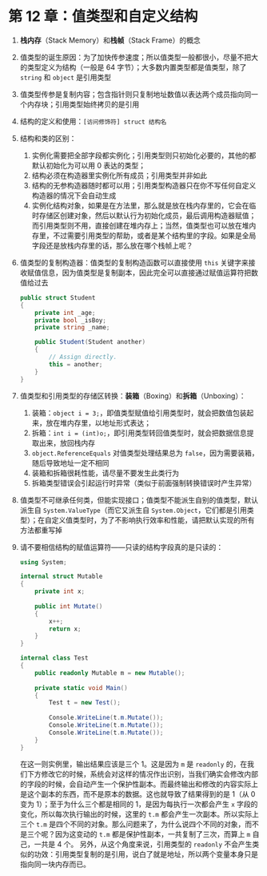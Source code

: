 # 第 12 章：值类型和自定义结构

1. **栈内存**（Stack Memory）和**栈帧**（Stack Frame）的概念

2. 值类型的诞生原因：为了加快传参速度；所以值类型一般都很小，尽量不把大的类型定义为结构（一般是 64 字节）；大多数内置类型都是值类型，除了 `string` 和 `object` 是引用类型

3. 值类型传参是复制内容；包含指针则只复制地址数值以表达两个成员指向同一个内存块；引用类型始终拷贝的是引用

4. 结构的定义和使用：`[访问修饰符] struct 结构名`

5. 结构和类的区别：
    1. 实例化需要把全部字段都实例化；引用类型则只初始化必要的，其他的都默认初始化为可以用 0 表达的类型；
    2. 结构必须在构造器里实例化所有成员；引用类型并非如此
    3. 结构的无参构造器随时都可以用；引用类型构造器只在你不写任何自定义构造器的情况下会自动生成
    4. 实例化结构对象，如果是在方法里，那么就是放在栈内存里的，它会在临时存储区创建对象，然后以默认行为初始化成员，最后调用构造器赋值；而引用类型则不用，直接创建在堆内存上；当然，值类型也可以放在堆内存里，不过需要引用类型的帮助，或者是某个结构里的字段。如果是全局字段还是放栈内存里的话，那么放在哪个栈帧上呢？

6. 值类型的复制构造器：值类型的复制构造函数可以直接使用 `this` 关键字来接收赋值信息，因为值类型是复制副本，因此完全可以直接通过赋值运算符把数值给过去

    ```csharp
    public struct Student
    {
        private int _age;
        private bool _isBoy;
        private string _name;
    
        public Student(Student another)
        {
            // Assign directly.
            this = another;
        }
    }
    ```

7. 值类型和引用类型的存储区转换：**装箱**（Boxing）和**拆箱**（Unboxing）：
    1. 装箱：`object i = 3;`，即值类型赋值给引用类型时，就会把数值包装起来，放在堆内存里，以地址形式表达；
    2. 拆箱：`int i = (int)o;`，即引用类型转回值类型时，就会把数据信息提取出来，放回栈内存
    3. `object.ReferenceEquals` 对值类型处理结果总为 `false`，因为需要装箱，随后导致地址一定不相同
    4. 装箱和拆箱很耗性能，请尽量不要发生此类行为
    5. 拆箱类型错误会引起运行时异常（类似于前面强制转换错误时产生异常）

8. 值类型不可继承任何类，但能实现接口；值类型不能派生自别的值类型，默认派生自 `System.ValueType`（而它又派生自 `System.Object`，它们都是引用类型）；在自定义值类型时，为了不影响执行效率和性能，请把默认实现的所有方法都重写掉

9. 请不要相信结构的赋值运算符——只读的结构字段真的是只读的：

    ```csharp
    using System;
    
    internal struct Mutable
    {
        private int x;
        
        public int Mutate()
        {
            x++;
            return x;
        }
    }
    
    internal class Test
    {
        public readonly Mutable m = new Mutable();
        
        private static void Main()
        {
            Test t = new Test();
            
            Console.WriteLine(t.m.Mutate());
            Console.WriteLine(t.m.Mutate());
            Console.WriteLine(t.m.Mutate());
        }
    }
    ```

    在这一则实例里，输出结果应该是三个 1。这是因为 `m` 是 `readonly` 的，在我们下方修改它的时候，系统会对这样的情况作出识别，当我们确实会修改内部的字段的时候，会自动产生一个保护性副本。而最终输出和修改的内容实际上是这个副本的东西，而不是原本的数据。这也就导致了结果得到的是 1（从 0 变为 1）；至于为什么三个都是相同的 1，是因为每执行一次都会产生 `x` 字段的变化，所以每次执行输出的时候，这里的 `t.m` 都会产生一次副本。所以实际上三个 `t.m` 是四个不同的对象。那么问题来了，为什么说四个不同的对象，而不是三个呢？因为这变动的 `t.m` 都是保护性副本，一共复制了三次，而算上 `m` 自己，一共是 4 个。
    另外，从这个角度来说，引用类型的 `readonly` 不会产生类似的功效：引用类型复制的是引用，说白了就是地址，所以两个变量本身只是指向同一块内存而已。